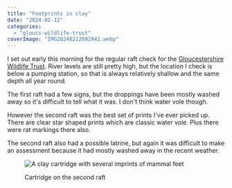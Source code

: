 ```yaml
---
title: "Footprints in clay"
date: "2024-02-12"
categories: 
  - "gloucs-wildlife-trust"
coverImage: "IMG20240212092942.webp"
---
```


I set out early this morning for the regular raft check for the [Gloucestershire Wildlife Trust](https://www.gloucestershirewildlifetrust.co.uk/volunteer). River levels are still pretty high, but the location I check is below a pumping station, so that is always relatively shallow and the same depth all year round.

The first raft had a few signs, but the droppings have been mostly washed away so it's difficult to tell what it was. I don't think water vole though.

However the second raft was the best set of prints I've ever picked up. There are clear star shaped prints which are classic water vole. Plus there were rat markings there also.

The second raft also had a possible latrine, but again it was difficult to make an assessment because it had mostly washed away in the recent weather.

<figure>

![A clay cartridge with several imprints of mammal feet](images/IMG20240212093535-576x1024.webp)

<figcaption>

Cartridge on the second raft

</figcaption>

</figure>
